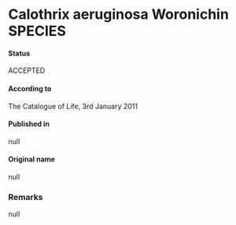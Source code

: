 Calothrix aeruginosa Woronichin SPECIES
=======

#### Status
ACCEPTED

#### According to
The Catalogue of Life, 3rd January 2011

#### Published in
null

#### Original name
null

### Remarks
null